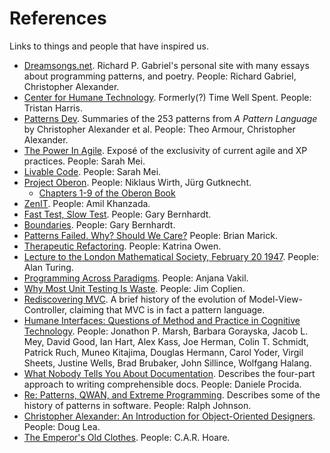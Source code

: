 # References

Links to things and people that have inspired us.

- [Dreamsongs.net](http://dreamsongs.net). Richard P. Gabriel's personal site with many essays about programming
  patterns, and poetry. People: Richard Gabriel, Christopher Alexander.
- [Center for Humane Technology](http://humanetech.com/). Formerly(?) Time Well Spent. People: Tristan Harris.
- [Patterns Dev](https://patterns-dev.github.io/patterns/newpat/newpat0/new-patterns-introduction.htm). Summaries of the 253 patterns from _A Pattern Language_ by Christopher Alexander et al. People: Theo Armour, Christopher Alexander.
- [The Power In Agile](https://www.youtube.com/watch?v=YL-6RCTywbc). Exposé of the exclusivity of current agile and XP practices. People: Sarah Mei.
- [Livable Code](https://www.youtube.com/watch?v=lI77oMKr5EY). People: Sarah Mei.
- [Project Oberon](http://www.projectoberon.com/). People: Niklaus Wirth, Jürg Gutknecht.
  - [Chapters 1-9 of the Oberon Book](https://www.inf.ethz.ch/personal/wirth/ProjectOberon/PO.System.pdf)
- [ZenIT](https://www.zenit.jp/about/). People: Amil Khanzada.
- [Fast Test, Slow Test](https://www.youtube.com/watch?v=RAxiiRPHS9k). People: Gary Bernhardt.
- [Boundaries](https://www.youtube.com/watch?v=yTkzNHF6rMs). People: Gary Bernhardt.
- [Patterns Failed. Why? Should We Care?](https://www.deconstructconf.com/2017/brian-marick-patterns-failed-why-should-we-care) People: Brian Marick.
- [Therapeutic Refactoring](https://www.youtube.com/watch?v=KA9i5IGS-oU). People: Katrina Owen.
- [Lecture to the London Mathematical Society, February 20 1947](https://www.vordenker.de/downloads/turing-vorlesung.pdf). People: Alan Turing.
- [Programming Across Paradigms](https://www.youtube.com/watch?v=Pg3UeB-5FdA). People: Anjana Vakil.
- [Why Most Unit Testing Is Waste](https://rbcs-us.com/documents/Why-Most-Unit-Testing-is-Waste.pdf). People: Jim Coplien.
- [Rediscovering MVC](https://github.com/ciscoheat/mithril-hx/wiki/Rediscovering-MVC). A brief history of the evolution of Model-View-Controller, claiming that MVC is in fact a pattern language.
- [Humane Interfaces: Questions of Method and Practice in Cognitive Technology](https://books.google.com/books/about/Humane_Interfaces.html?id=lZGdVzyl_KIC). People: Jonathon P. Marsh, Barbara Gorayska, Jacob L. Mey, David Good, Ian Hart, Alex Kass, Joe Herman, Colin T. Schmidt, Patrick Ruch, Muneo Kitajima, Douglas Hermann, Carol Yoder, Virgil Sheets, Justine Wells, Brad Brubaker, John Sillince, Wolfgang Halang.
- [What Nobody Tells You About Documentation](https://www.divio.com/blog/documentation/). Describes the four-part approach to writing comprehensible docs. People: Daniele Procida.
- [Re: Patterns, QWAN, and Extreme Programming](http://objectclub.jp/community/XP-jp/xp_relate/xp_patterns). Describes some of the history of patterns in software. People: Ralph Johnson.
- [Christopher Alexander: An Introduction for Object-Oriented Designers](http://gee.cs.oswego.edu/dl/ca/ca/ca.html). People: Doug Lea.
- [The Emperor's Old Clothes](http://zoo.cs.yale.edu/classes/cs422/2014/bib/hoare81emperor.pdf). People: C.A.R. Hoare.
